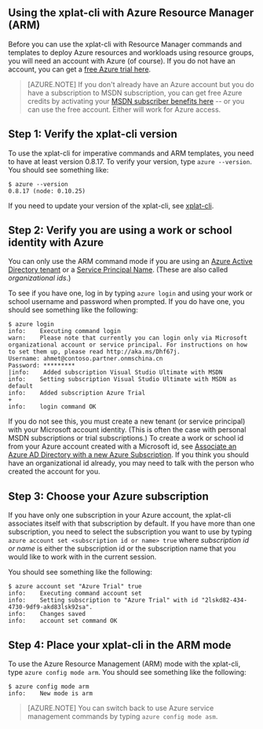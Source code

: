 <properties services="virtual-machines" title="Using the xplat-cli with Azure Resource Manager" authors="squillace" solutions="" manager="timlt" editor="tysonn" />

<tags
	ms.service="virtual-machine"
	ms.date="04/13/2015"
	wacn.date=""/>

## Using the xplat-cli with Azure Resource Manager (ARM)

Before you can use the xplat-cli with Resource Manager commands and templates to deploy Azure resources and workloads using resource groups, you will need an account with Azure (of course). If you do not have an account, you can get a [free Azure trial here](/pricing/1rmb-trial/).

> [AZURE.NOTE] If you don't already have an Azure account but you do have a subscription to MSDN subscription, you can get free Azure credits by activating your [MSDN subscriber benefits here](/pricing/member-offers/msdn-benefits-details/) -- or you can use the free account. Either will work for Azure access.

## Step 1: Verify the xplat-cli version

To use the xplat-cli for imperative commands and ARM templates, you need to have at least version 0.8.17. To verify your version, type `azure --version`. You should see something like:

    $ azure --version
    0.8.17 (node: 0.10.25)
    
If you need to update your version of the xplat-cli, see [xplat-cli](https://github.com/Azure/azure-xplat-cli).

## Step 2: Verify you are using a work or school identity with Azure

You can only use the ARM command mode if you are using an [Azure Active Directory tenant](https://msdn.microsoft.com/zh-cn/library/azure/jj573650.aspx#BKMK_WhatIsAnAzureADTenant) or a [Service Principal Name](https://msdn.microsoft.com/zh-cn/library/azure/dn132633.aspx). (These are also called *organizational ids*.)

To see if you have one, log in by typing `azure login` and using your work or school username and password when prompted. If you do have one, you should see something like the following:

    $ azure login
    info:    Executing command login
    warn:    Please note that currently you can login only via Microsoft organizational account or service principal. For instructions on how to set them up, please read http://aka.ms/Dhf67j.
    Username: ahmet@contoso.partner.onmschina.cn
    Password: *********
    |info:    Added subscription Visual Studio Ultimate with MSDN                  
    info:    Setting subscription Visual Studio Ultimate with MSDN as default
    info:    Added subscription Azure Trial
    +
    info:    login command OK
    
If you do not see this, you must create a new tenant (or service principal) with your Microsoft account identity. (This is often the case with personal MSDN subscriptions or trial subscriptions.) To create a work or school id from your Azure account created with a Microsoft id, see [Associate an Azure AD Directory with a new Azure Subscription](https://msdn.microsoft.com/zh-cn/library/azure/jj573650.aspx#BKMK_WhatIsAnAzureADTenant). If you think you should have an organizational id already, you may need to talk with the person who created the account for you.

## Step 3: Choose your Azure subscription

If you have only one subscription in your Azure account, the xplat-cli associates itself with that subscription by default. If you have more than one subscription, you need to select the subscription you want to use by typing `azure account set <subscription id or name> true` where _subscription id or name_ is either the subscription id or the subscription name that you would like to work with in the current session. 

You should see something like the following:

    $ azure account set "Azure Trial" true
    info:    Executing command account set
    info:    Setting subscription to "Azure Trial" with id "2lskd82-434-4730-9df9-akd83lsk92sa".
    info:    Changes saved
    info:    account set command OK
    
## Step 4: Place your xplat-cli in the ARM mode

To use the Azure Resource Management (ARM) mode with the xplat-cli, type `azure config mode arm`. You should see something like the following:

    $ azure config mode arm
    info:    New mode is arm

> [AZURE.NOTE] You can switch back to use Azure service management commands by typing `azure config mode asm`.


